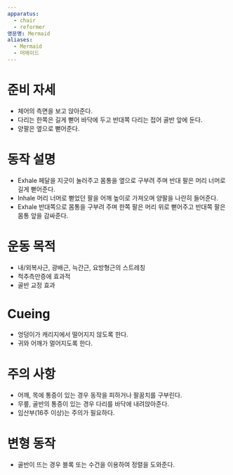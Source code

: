 ```yaml
---
apparatus:
  - chair
  - reformer
영문명: Mermaid
aliases:
  - Mermaid
  - 머메이드
---
```


# 준비 자세

- 체어의 측면을 보고 앉아준다.
- 다리는 한쪽은 길게 뻗어 바닥에 두고 반대쪽 다리는 접어 골반 앞에 둔다.
- 양팔은 옆으로 뻗어준다.

# 동작 설명

- Exhale 페달을 지긋이 눌러주고 몸통을 옆으로 구부려 주며 반대 팔은 머리 너머로 길게 뻗어준다.
- Inhale 머리 너머로 뻗었던 팔을 어깨 높이로 가져오며 양팔을 나란히 들어준다.
- Exhale 반대쪽으로 몸통을 구부려 주며 한쪽 팔은 머리 위로 뻗어주고 반대쪽 팔은 몸통 앞을 감싸준다.

# 운동 목적

- 내/외복사근, 광배근, 늑간근, 요방형근의 스트레칭
- 척추측만증에 효과적
- 골반 교정 효과

# Cueing

- 엉덩이가 캐리지에서 떨어지지 않도록 한다.
- 귀와 어깨가 멀어지도록 한다.

# 주의 사항

- 어깨, 목에 통증이 있는 경우 동작을 피하거나 팔꿈치를 구부린다.
- 무릎, 골반의 통증이 있는 경우 다리를 바닥에 내려앉아준다.
- 임산부(16주 이상)는 주의가 필요하다.

# 변형 동작

- 골반이 뜨는 경우 블록 또는 수건을 이용하여 정렬을 도와준다.